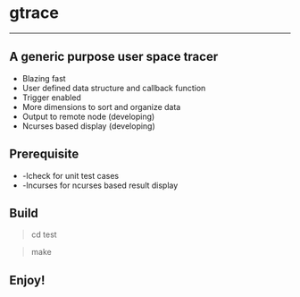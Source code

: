 # gtrace
---

## A generic purpose user space tracer

* Blazing fast
* User defined data structure and callback function
* Trigger enabled
* More dimensions to sort and organize data
* Output to remote node (developing)
* Ncurses based display (developing)


## Prerequisite

* -lcheck for unit test cases
* -lncurses for ncurses based result display

## Build

>cd test

>make


## Enjoy!
